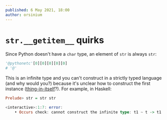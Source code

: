 ```yaml
---
published: 6 May 2021, 18:00
author: orsinium
---
```


# `str.__getitem__` quirks

Since Python doesn't have a `char` type, an element of `str` is always `str`:

```python
'@pythonetc'[0][0][0][0][0]
# '@'
```

This is an infinite type and you can't construct in a strictly typed language (and why would you?) because it's unclear how to construct the first instance ([thing-in-itself](https://en.wikipedia.org/wiki/Thing-in-itself)?). For example, in Haskell:

```haskell
Prelude> str = str str

<interactive>:1:7: error:
    • Occurs check: cannot construct the infinite type: t1 ~ t -> t1
```
